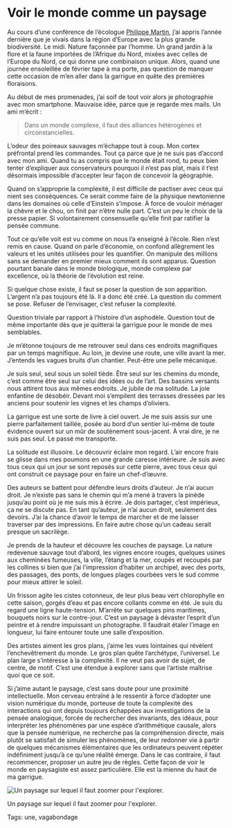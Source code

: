 # Voir le monde comme un paysage

Au cours d’une conférence de l’écologue [Philippe Martin](http://www.photogriffon.com/les-maitres-de-la-photographie/Philippe-MARTIN/Maitre-de-la-photo-Philippe-Martin-3.html), j’ai appris l’année dernière que je vivais dans la région d’Europe avec la plus grande biodiversité. Le midi. Nature façonnée par l’homme. Un grand jardin à la flore et la faune importées de l’Afrique du Nord, mixées avec celles de l’Europe du Nord, ce qui donne une combinaison unique. Alors, quand une journée ensoleillée de février tape à ma porte, pas question de manquer cette occasion de m’en aller dans la garrigue en quête des premières floraisons.

Au début de mes promenades, j’ai soif de tout voir alors je photographie avec mon smartphone. Mauvaise idée, parce que je regarde mes mails. Un ami m’écrit :

> Dans un monde complexe, il faut des alliances hétérogènes et circonstancielles.

L’odeur des poireaux sauvages m’échappe tout à coup. Mon cortex préfrontal prend les commandes. Tout ça parce que je ne suis pas d’accord avec mon ami. Quand tu as compris que le monde était rond, tu peux bien tenter d’expliquer aux conservateurs pourquoi il n’est pas plat, mais il t’est désormais impossible d’accepter leur façon de concevoir la géographie.

Quand on s’approprie la complexité, il est difficile de pactiser avec ceux qui nient ses conséquences. Ce serait comme faire de la physique newtonienne dans les domaines où celle d’Einstein s’impose. À force de vouloir ménager la chèvre et le chou, on finit par n’être nulle part. C’est un peu le choix de la presse papier. Si volontairement consensuelle qu’elle finit par ratifier la pensée commune.

Tout ce qu’elle voit est vu comme on nous l’a enseigné à l’école. Rien n’est remis en cause. Quand on parle d’économie, on confond allègrement les valeurs et les unités utilisées pour les quantifier. On manipule des millions sans se demander en premier mieux comment ils sont apparus. Question pourtant banale dans le monde biologique, monde complexe par excellence, où la théorie de l’évolution est reine.

Si quelque chose existe, il faut se poser la question de son apparition. L’argent n’a pas toujours été là. Il a donc été créé. La question du comment se pose. Refuser de l’envisager, c’est refuser la complexité.

Question triviale par rapport à l’histoire d’un asphodèle. Question tout de même importante dès que je quitterai la garrigue pour le monde de mes semblables.

Je m’étonne toujours de me retrouver seul dans ces endroits magnifiques par un temps magnifique. Au loin, je devine une route, une ville avant la mer. J’entends les vagues bruits d’un chantier. Peut-être une pelle mécanique.

Je suis seul, seul sous un soleil tiède. Être seul sur les chemins du monde, c’est comme être seul sur celui des idées ou de l’art. Des bassins versants nous attirent tous aux mêmes endroits. Je jubile de ma solitude. La joie enfantine de désobéir. Devant moi s’empilent des terrasses dressées par les anciens pour soutenir les vignes et les champs d’oliviers.

La garrigue est une sorte de livre à ciel ouvert. Je me suis assis sur une pierre parfaitement taillée, posée au bord d’un sentier lui-même de toute évidence ouvert sur un mûr de soutènement sous-jacent. À vrai dire, je ne suis pas seul. Le passé me transporte.

La solitude est illusoire. Le découvrir éclaire mon regard. L’air encore frais se glisse dans mes poumons en une grande caresse intérieure. Je suis avec tous ceux qui un jour se sont reposés sur cette pierre, avec tous ceux qui ont construit ce paysage pour en faire un chef-d’œuvre.

Des auteurs se battent pour défendre leurs droits d’auteur. Je n’ai aucun droit. Je n’existe pas sans le chemin qui m’a mené à travers la pinède jusqu’au point où je me suis mis à écrire. Je dois partager, c’est impérieux, ça ne se discute pas. En tant qu’auteur, je n’ai aucun droit, seulement des devoirs. J’ai la chance d’avoir le temps de marcher et de me laisser traverser par des impressions. En faire autre chose qu’un cadeau serait presque un sacrilège.

Je prends de la hauteur et découvre les couches de paysage. La nature redevenue sauvage tout d’abord, les vignes encore rouges, quelques usines aux cheminées fumeuses, la ville, l’étang et la mer, coupés et recoupés par les collines si bien que j’ai l’impression d’habiter un archipel, avec des ports, des passages, des ponts, de longues plages courbées vers le sud comme pour mieux attirer le soleil.

Un frisson agite les cistes cotonneux, de leur plus beau vert chlorophylle en cette saison, gorgés d’eau et pas encore collants comme en été. Je suis du regard une ligne haute-tension. M’arrête sur quelques pins maritimes, bouquets noirs sur le contre-jour. C’est un paysage à dévaster l’esprit d’un peintre et à rendre impuissant un photographe. Il faudrait étaler l’image en longueur, lui faire entourer toute une salle d’exposition.

Des artistes aiment les gros plans, j’aime les vues lointaines qui révèlent l’enchevêtrement du monde. Le gros plan quête l’archétype, l’universel. Le plan large s’intéresse à la complexité. Il ne veut pas avoir de sujet, de centre, de motif. C’est une étendue à explorer sans que l’artiste maîtrise quoi que ce soit.

Si j’aime autant le paysage, c’est sans doute pour une proximité intellectuelle. Mon cerveau entraîné à le ressentir à force d’adopter une vision numérique du monde, porteuse de toute la complexité des interactions qui ont depuis toujours échappées aux investigations de la pensée analogique, forcée de rechercher des invariants, des idéaux, pour interpréter les phénomènes par une espèce d’arithmétique causale, alors que la pensée numérique, ne recherche pas la compréhension directe, mais plutôt se satisfait de simuler les phénomènes, de leur redonner vie à partir de quelques mécanismes élémentaires que les ordinateurs peuvent répéter indéfiniment jusqu’à ce qu’une réalité émerge. Dans le cas contraire, il faut recommencer, proposer un autre jeu de règles. Cette façon de voir le monde en paysagiste est assez particulière. Elle est la mienne du haut de ma garrigue.

![Un paysage sur lequel il faut zoomer pour l'explorer.](https://tcrouzet.com/images_tc/2015/02/garrigue.jpg)

Un paysage sur lequel il faut zoomer pour l'explorer.



Tags: une, vagabondage